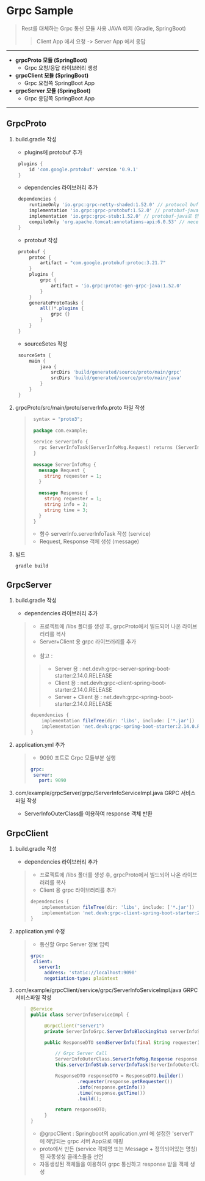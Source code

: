 # Grpc Sample

> Rest를 대체하는 Grpc 통신 모듈 사용 JAVA 예제 (Gradle, SpringBoot)
>> Client App 에서 요청 -> Server App 에서 응답

-----

* **grpcProto 모듈 (SpringBoot)**
    * Grpc 요청/응답 라이브러리 생성
* **grpcClient 모듈 (SpringBoot)**
    * Grpc 요청쪽 SpringBoot App
* **grpcServer 모듈 (SpringBoot)**
    * Grpc 응답쪽 SpringBoot App

-----

## GrpcProto

1. build.gradle 작성
    * plugins에 protobuf 추가

   ```groovy
    plugins {
        id 'com.google.protobuf' version '0.9.1'
    }
   ```

    * dependencies 라이브러리 추가
   ```groovy
    dependencies {
        runtimeOnly 'io.grpc:grpc-netty-shaded:1.52.0' // protocol buffer를 java 파일로 컴파일하는데 사용되는 의존성
        implementation 'io.grpc:grpc-protobuf:1.52.0' // protobuf-java로 만들어지는 서버 입장의 파일에서 필요한 메서드 등을 포함하고 있으는 의존성
        implementation 'io.grpc:grpc-stub:1.52.0' // protobuf-java로 만들어지는 클라이언트 입장의 파일에서 필요한 메서드 등을 포함하고 있는 의존성
        compileOnly 'org.apache.tomcat:annotations-api:6.0.53' // necessary for Java 9+ , grpc를 사용할 때 java 9 이상에서 사용하기 위해서 필요한 의존성
    }
   ```

    * protobuf 작성
   ```groovy
    protobuf {
        protoc {
            artifact = "com.google.protobuf:protoc:3.21.7"
        }
        plugins {
            grpc {
                artifact = 'io.grpc:protoc-gen-grpc-java:1.52.0'
            }
        }
        generateProtoTasks {
            all()*.plugins {
                grpc {}
            }
        }
    }
   ```
    * sourceSetes 작성

   ```groovy
    sourceSets {
        main {
            java {
                srcDirs 'build/generated/source/proto/main/grpc'
                srcDirs 'build/generated/source/proto/main/java'
            }
        }
    }
   ```

2. grpcProto/src/main/proto/serverInfo.proto 파일 작성

   > ```protobuf
   >  syntax = "proto3";
   >  
   >  package com.example;
   >  
   >  service ServerInfo {
   >    rpc ServerInfoTask(ServerInfoMsg.Request) returns (ServerInfoMsg.Response);
   >  }
   >  
   >  message ServerInfoMsg {
   >    message Request {
   >      string requester = 1;
   >    }
   >  
   >    message Response {
   >      string requester = 1;
   >      string info = 2;
   >      string time = 3;
   >    }
   >  }
   > ```
   > * 함수 serverInfo.serverInfoTask 작성 (service)
   > * Request, Response 객체 생성 (message)

3. 빌드
    ```shell
    gradle build
    ```

## GrpcServer

1. build.gradle 작성

    * dependencies 라이브러리 추가
   > * 프로젝트에 /libs 폴더를 생성 후, grpcProto에서 빌드되어 나온 라이브러리를 복사
   > * Server+Client 용 grpc 라이브러리를 추가 <br/><br/>
   > * 참고 :
   >> * Server 용 : net.devh:grpc-server-spring-boot-starter:2.14.0.RELEASE
   >> * Client 용 : net.devh:grpc-client-spring-boot-starter:2.14.0.RELEASE
   >> * Server + Client 용 : net.devh:grpc-spring-boot-starter:2.14.0.RELEASE
   > ```groovy
   > dependencies {
   >     implementation fileTree(dir: 'libs', include: ['*.jar'])
   >     implementation 'net.devh:grpc-spring-boot-starter:2.14.0.RELEASE'
   > }
   > ```
2. application.yml 추가
   > * 9090 포트로 Grpc 모듈부분 실행
   > ```yaml
   > grpc:
   >  server:
   >    port: 9090
   > ```
3. com/example/grpcServer/grpc/ServerInfoServiceImpl.java GRPC 서비스파일 작성
    * ServerInfoOuterClass를 이용하여 response 객체 반환

## GrpcClient

1. build.gradle 작성

    * dependencies 라이브러리 추가
   > * 프로젝트에 /libs 폴더를 생성 후, grpcProto에서 빌드되어 나온 라이브러리를 복사
   > * Client 용 grpc 라이브러리를 추가
   > ```groovy
   > dependencies {
   >     implementation fileTree(dir: 'libs', include: ['*.jar'])
   >     implementation 'net.devh:grpc-client-spring-boot-starter:2.14.0.RELEASE'
   > }
   > ```

2. application.yml 수정
   > * 통신할 Grpc Server 정보 입력
   > ```yaml
   > grpc:
   >  client:
   >    server1:
   >      address: 'static://localhost:9090'
   >      negotiation-type: plaintext
   > ```

3. com/example/grpcClient/service/grpc/ServerInfoServiceImpl.java GRPC 서비스파일 작성

   > ```java
   > @Service
   > public class ServerInfoServiceImpl {
   > 
   >      @GrpcClient("server1")
   >      private ServerInfoGrpc.ServerInfoBlockingStub serverInfoStub;
   > 
   >      public ResponseDTO sendServerInfo(final String requester) {
   > 
   >          // Grpc Server Call
   >          ServerInfoOuterClass.ServerInfoMsg.Response response = 
   >          this.serverInfoStub.serverInfoTask(ServerInfoOuterClass.ServerInfoMsg.Request.newBuilder().setRequester(requester).build());
   > 
   >          ResponseDTO responseDTO = ResponseDTO.builder()
   >                  .requester(response.getRequester())
   >                  .info(response.getInfo())
   >                  .time(response.getTime())
   >                  .build();
   > 
   >          return responseDTO;
   >      }
   > }
   > ```
   > * @grpcClient : Springboot의 application.yml 에 설정한 'server1' 에 해당되는 grpc 서버 App으로 매핑
   > * proto에서 만든 (service 객체명 또는 Message + 정의되어있는 명칭)된 자동생성 클래스들을 선언
   > * 자동생성된 객체들을 이용하여 grpc 통신하고 response 받을 객체 생성